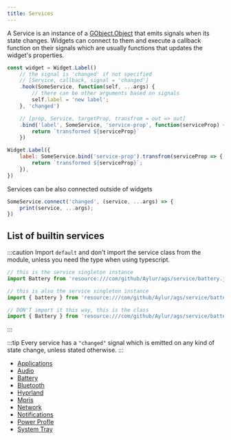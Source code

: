 ```yaml
---
title: Services
---
```


A Service is an instance of a [GObject.Object](https://gjs-docs.gnome.org/gobject20~2.0/gobject.object)
that emits signals when its state changes.
Widgets can connect to them and execute a callback function on their signals
which are usually functions that updates the widget's properties.

```js
const widget = Widget.Label()
    // the signal is 'changed' if not specified
    // [Service, callback, signal = 'changed']
    .hook(SomeService, function(self, ...args) {
        // there can be other arguments based on signals
        self.label = 'new label';
    }, 'changed')

    // [prop, Service, targetProp, transfrom = out => out]
    .bind('label', SomeService, 'service-prop', function(serviceProp) {
        return `transformed ${serviceProp}`
    })
```

```js
Widget.Label({
    label: SomeService.bind('service-prop').transfrom(serviceProp => {
        return `transformed ${serviceProp}`;
    }),
})
```

Services can be also connected outside of widgets

```js
SomeService.connect('changed', (service, ...args) => {
    print(service, ...args);
})
```

## List of builtin services

:::caution
Import `default` and don't import the service class from the module,
unless you need the type when using typescript.

```js
// this is the service singleton instance
import Battery from 'resource:///com/github/Aylur/ags/service/battery.js';

// this is also the service singleton instance
import { battery } from 'resource:///com/github/Aylur/ags/service/battery.js';

// DON'T import it this way, this is the class
import { Battery } from 'resource:///com/github/Aylur/ags/service/battery.js';
```

:::

:::tip
Every service has a `"changed"` signal which is emitted
on any kind of state change, unless stated otherwise.
:::

* [Applications](../service/applications)
* [Audio](../service/Audio)
* [Battery](../service/Battery)
* [Bluetooth](../service/Bluetooth)
* [Hyprland](../service/Hyprland)
* [Mpris](../service/Mpris)
* [Network](../service/Network)
* [Notifications](../service/Notifications)
* [Power Profle](../services/power-profile.md)
* [System Tray](../service/SystemTray)
